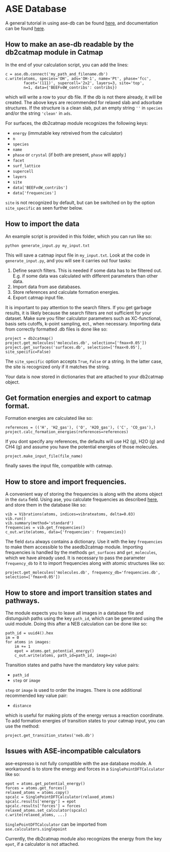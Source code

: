 # ASE Database

A general tutorial in using ase-db can be found [here](https://wiki.fysik.dtu.dk/ase/tutorials/db/db.html),
and documentation can be found [here](https://wiki.fysik.dtu.dk/ase/ase/db/db.html).

## How to make an ase-db readable by the db2catmap module in Catmap

In the end of your calculation script, you can add the lines:
    
    c = ase.db.connect('my_path_and_filename.db')
    c.write(atoms, species='OH', ads='OH-1', name='Pt', phase='fcc',
            facet='(111)', supercell='2x2', layers=3, site='top',
            n=1, data={'BEEFvdW_contribs': contribs})

which will write a row to your db file. If the db is not there already,
it will be created. The above keys are recommended for relaxed slab and adsorbate structures.
If the structure is a clean slab, put an empty string `''` in `species` and/or the string `'clean'` in `ads`.

For surfaces, the db2catmap module recognizes the following keys:

 - `energy` (immutable key retreived from the calculator)
 - `n`
 - `species`
 - `name`
 - `phase` or `crystal` (if both are present, `phase` will apply.)
 - `facet`
 - `surf_lattice`
 - `supercell`
 - `layers`
 - `site`
 - `data['BEEFvdW_contribs']`
 - `data['frequencies']`

`site` is not recognized by default, but can be switched on by the option `site_specific` as seen further below.

## How to import the data

An example script is provided in this folder, which you can run like so:

    python generate_input.py my_input.txt

This will save a catmap input file in `my_input.txt`.
Look at the code in `generate_input.py`, and you will see it carries out four tasks:
1) Define search filters. This is needed if some data has to be filtered out.
    E.g. if some data was calculated with different parameters than other data. 
2) Import data from ase databases.
3) Store references and calculate formation energies.
4) Export catmap input file.

It is important to pay attention to the search filters. If you get garbage
results, it is likely because the search filters are not
sufficient for your dataset. Make sure you filter calculator parameters such as
XC-functional, basis sets cutoffs, k-point sampling, ect., when necessary.
Importing data from correctly formatted .db files is done like so:
    
    project = db2catmap()
    project.get_molecules('molecules.db', selection=['fmax<0.05'])
    project.get_surfaces('surfaces.db', selection=['fmax<0.05'], site_specific=False)

The `site_specific` option accepts `True`, `False` or a string. In the latter case, the site is recognized only if it matches the string.

Your data is now stored in dictionaries that are attached to your db2catmap object. 

## Get formation energies and export to catmap format.

Formation energies are calculated like so:

    references = (('H', 'H2_gas'), ('O', 'H2O_gas'), ('C', 'CO_gas'),)
    project.calc_formation_energies(references=references)

If you dont specify any references, the defaults will use H2 (g), H2O (g) and CH4 (g) and assume you have the potential energies of those molecules. 

    project.make_input_file(file_name)

finally saves the input file, compatible with catmap.

## How to store and import frequencies.

A convenient way of storing the frequencies is along with the atoms object in the `data` field. Using ase, you calculate frequencies as described [here](https://wiki.fysik.dtu.dk/ase/ase/vibrations/vibrations.html), and store them in the database like so:

    vib = Vibrations(atoms, indices=vibrateatoms, delta=0.03)
    vib.run()
    vib.summary(method='standard')
    frequencies = vib.get_frequencies()
    c_out.write(atoms, data={'frequencies': frequencies})

The field `data` always contains a dictionary. Use it with the key `frequencies` to make them accessible to the asedb2catmap module.
Importing frequencies is handled by the methods `get_surfaces` and `get_molecules`, which we have already used. It is necessary to pass the parameter `frequency_db` to it to import frequencies along with atomic structures like so:

    project.get_molecules('molecules.db', frequency_db='frequencies.db', selection=['fmax<0.05'])

## How to store and import transition states and pathways.

The module expects you to leave all images in a database file and distunguish
paths using the key `path_id`, which can be generated using the uuid module.
Doing this after a NEB calculation can be done like so:

    path_id = uuid4().hex
    im = 0
    for atoms in images:
        im += 1
        epot = atoms.get_potential_energy()
        c_out.write(atoms, path_id=path_id, image=im)

Transition states and paths have the mandatory key value pairs:

 - `path_id`
 - `step` or `image`

`step` or `image` is used to order the images.
There is one additional recommended key value pair:

 - `distance`

which is useful for making plots of the energy versus a reaction coordinate.
To add formation energies of transition states to your catmap input, you can use the method:

    project.get_transition_states('neb.db')

## Issues with ASE-incompatible calculators

ase-espresso is not fully compatible with the ase database module.
A workaround is to store the energy and forces in a `SinglePointDFTCalculator` like so:

    epot = atoms.get_potential_energy()
    forces = atoms.get_forces()
    relaxed_atoms = atoms.copy()
    spcalc = SinglePointDFTCalculator(relaxed_atoms)
    spcalc.results['energy'] = epot
    spcalc.results['forces'] = forces
    relaxed_atoms.set_calculator(spcalc)
    c.write(relaxed_atoms, ...)

`SinglePointDFTCalculator` can be imported from `ase.calculators.singlepoint`

Currently, the db2catmap module also recognizes the energy from the key `epot`, if a calculator is not attached.

